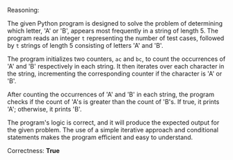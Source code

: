 Reasoning:

The given Python program is designed to solve the problem of determining which letter, 'A' or 'B', appears most frequently in a string of length 5. The program reads an integer `t` representing the number of test cases, followed by `t` strings of length 5 consisting of letters 'A' and 'B'.

The program initializes two counters, `ac` and `bc`, to count the occurrences of 'A' and 'B' respectively in each string. It then iterates over each character in the string, incrementing the corresponding counter if the character is 'A' or 'B'.

After counting the occurrences of 'A' and 'B' in each string, the program checks if the count of 'A's is greater than the count of 'B's. If true, it prints 'A'; otherwise, it prints 'B'.

The program's logic is correct, and it will produce the expected output for the given problem. The use of a simple iterative approach and conditional statements makes the program efficient and easy to understand.

Correctness: **True**